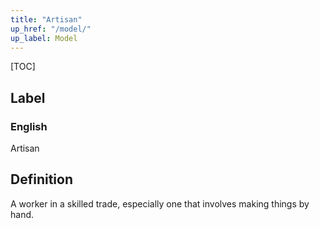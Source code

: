 ```yaml
---
title: "Artisan"
up_href: "/model/"
up_label: Model
---
```


[TOC]

## Label

### English
Artisan


## Definition
A worker in a skilled trade, especially one that involves making things by hand. 


    
